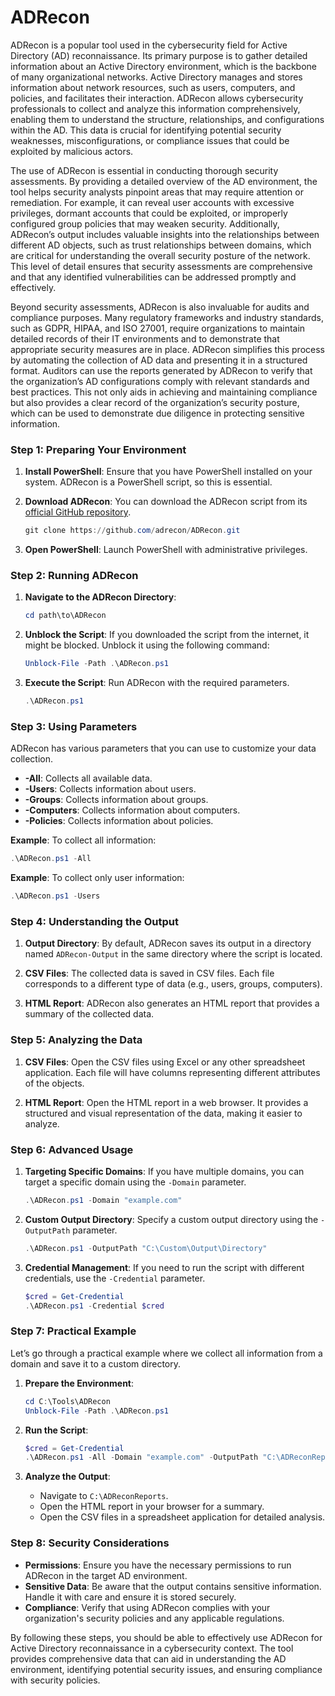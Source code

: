 # ADRecon

ADRecon is a popular tool used in the cybersecurity field for Active Directory (AD) reconnaissance. Its primary purpose is to gather detailed information about an Active Directory environment, which is the backbone of many organizational networks. Active Directory manages and stores information about network resources, such as users, computers, and policies, and facilitates their interaction. ADRecon allows cybersecurity professionals to collect and analyze this information comprehensively, enabling them to understand the structure, relationships, and configurations within the AD. This data is crucial for identifying potential security weaknesses, misconfigurations, or compliance issues that could be exploited by malicious actors.

The use of ADRecon is essential in conducting thorough security assessments. By providing a detailed overview of the AD environment, the tool helps security analysts pinpoint areas that may require attention or remediation. For example, it can reveal user accounts with excessive privileges, dormant accounts that could be exploited, or improperly configured group policies that may weaken security. Additionally, ADRecon’s output includes valuable insights into the relationships between different AD objects, such as trust relationships between domains, which are critical for understanding the overall security posture of the network. This level of detail ensures that security assessments are comprehensive and that any identified vulnerabilities can be addressed promptly and effectively.

Beyond security assessments, ADRecon is also invaluable for audits and compliance purposes. Many regulatory frameworks and industry standards, such as GDPR, HIPAA, and ISO 27001, require organizations to maintain detailed records of their IT environments and to demonstrate that appropriate security measures are in place. ADRecon simplifies this process by automating the collection of AD data and presenting it in a structured format. Auditors can use the reports generated by ADRecon to verify that the organization’s AD configurations comply with relevant standards and best practices. This not only aids in achieving and maintaining compliance but also provides a clear record of the organization’s security posture, which can be used to demonstrate due diligence in protecting sensitive information.

### Step 1: Preparing Your Environment

1. **Install PowerShell**: Ensure that you have PowerShell installed on your system. ADRecon is a PowerShell script, so this is essential.

2. **Download ADRecon**: You can download the ADRecon script from its [official GitHub repository](https://github.com/adrecon/ADRecon).

   ```powershell
   git clone https://github.com/adrecon/ADRecon.git
   ```

3. **Open PowerShell**: Launch PowerShell with administrative privileges.

### Step 2: Running ADRecon

1. **Navigate to the ADRecon Directory**:

   ```powershell
   cd path\to\ADRecon
   ```

2. **Unblock the Script**: If you downloaded the script from the internet, it might be blocked. Unblock it using the following command:

   ```powershell
   Unblock-File -Path .\ADRecon.ps1
   ```

3. **Execute the Script**: Run ADRecon with the required parameters.

   ```powershell
   .\ADRecon.ps1
   ```

### Step 3: Using Parameters

ADRecon has various parameters that you can use to customize your data collection.

- **-All**: Collects all available data.
- **-Users**: Collects information about users.
- **-Groups**: Collects information about groups.
- **-Computers**: Collects information about computers.
- **-Policies**: Collects information about policies.

**Example**: To collect all information:

```powershell
.\ADRecon.ps1 -All
```

**Example**: To collect only user information:

```powershell
.\ADRecon.ps1 -Users
```

### Step 4: Understanding the Output

1. **Output Directory**: By default, ADRecon saves its output in a directory named `ADRecon-Output` in the same directory where the script is located. 

2. **CSV Files**: The collected data is saved in CSV files. Each file corresponds to a different type of data (e.g., users, groups, computers).

3. **HTML Report**: ADRecon also generates an HTML report that provides a summary of the collected data.

### Step 5: Analyzing the Data

1. **CSV Files**: Open the CSV files using Excel or any other spreadsheet application. Each file will have columns representing different attributes of the objects.

2. **HTML Report**: Open the HTML report in a web browser. It provides a structured and visual representation of the data, making it easier to analyze.

### Step 6: Advanced Usage

1. **Targeting Specific Domains**: If you have multiple domains, you can target a specific domain using the `-Domain` parameter.

   ```powershell
   .\ADRecon.ps1 -Domain "example.com"
   ```

2. **Custom Output Directory**: Specify a custom output directory using the `-OutputPath` parameter.

   ```powershell
   .\ADRecon.ps1 -OutputPath "C:\Custom\Output\Directory"
   ```

3. **Credential Management**: If you need to run the script with different credentials, use the `-Credential` parameter.

   ```powershell
   $cred = Get-Credential
   .\ADRecon.ps1 -Credential $cred
   ```

### Step 7: Practical Example

Let’s go through a practical example where we collect all information from a domain and save it to a custom directory.

1. **Prepare the Environment**:

   ```powershell
   cd C:\Tools\ADRecon
   Unblock-File -Path .\ADRecon.ps1
   ```

2. **Run the Script**:

   ```powershell
   $cred = Get-Credential
   .\ADRecon.ps1 -All -Domain "example.com" -OutputPath "C:\ADReconReports" -Credential $cred
   ```

3. **Analyze the Output**:
   - Navigate to `C:\ADReconReports`.
   - Open the HTML report in your browser for a summary.
   - Open the CSV files in a spreadsheet application for detailed analysis.

### Step 8: Security Considerations

- **Permissions**: Ensure you have the necessary permissions to run ADRecon in the target AD environment.
- **Sensitive Data**: Be aware that the output contains sensitive information. Handle it with care and ensure it is stored securely.
- **Compliance**: Verify that using ADRecon complies with your organization's security policies and any applicable regulations.

By following these steps, you should be able to effectively use ADRecon for Active Directory reconnaissance in a cybersecurity context. The tool provides comprehensive data that can aid in understanding the AD environment, identifying potential security issues, and ensuring compliance with security policies.